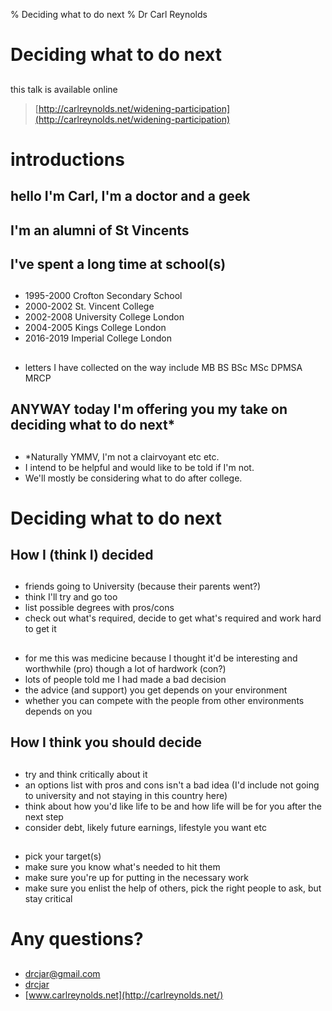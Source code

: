 % Deciding what to do next
% Dr Carl Reynolds 


# Deciding what to do next

##

this talk is available online 

> [http://carlreynolds.net/widening-participation](http://carlreynolds.net/widening-participation)

# introductions 

## hello I'm Carl, I'm a doctor and a geek

## I'm an alumni of St Vincents

## I've spent a long time at school(s)

##

- 1995-2000 Crofton Secondary School
- 2000-2002 St. Vincent College
- 2002-2008 University College London 
- 2004-2005 Kings College London
- 2016-2019 Imperial College London

##

- letters I have collected on the way include MB BS BSc MSc DPMSA MRCP

## ANYWAY today I'm offering you my take on deciding what to do next*

##

- *Naturally YMMV, I'm not a clairvoyant etc etc. 
- I intend to be helpful and would like to be told if I'm not. 
- We'll mostly be considering what to do after college.

# Deciding what to do next

## How I (think I) decided

##

- friends going to University (because their parents went?)
- think I'll try and go too
- list possible degrees with pros/cons
- check out what's required, decide to get what's required and work hard to get it

##

- for me this was medicine because I thought it'd be interesting and worthwhile (pro) though a lot of hardwork (con?)
- lots of people told me I had made a bad decision
- the advice (and support) you get depends on your environment
- whether you can compete with the people from other environments depends on you 

## How I think you should decide

##

- try and think critically about it
- an options list with pros and cons isn't a bad idea (I'd include not going to university and not staying in this country here)
- think about how you'd like life to be and how life will be for you after the next step 
- consider debt, likely future earnings, lifestyle you want etc

##

- pick your target(s)
- make sure you know what's needed to hit them
- make sure you're up for putting in the necessary work
- make sure you enlist the help of others, pick the right people to ask, but stay critical

# Any questions?

##

- <drcjar@gmail.com>
- [drcjar](https://twitter.com/drcjar) 
- [www.carlreynolds.net](http://carlreynolds.net/)
















